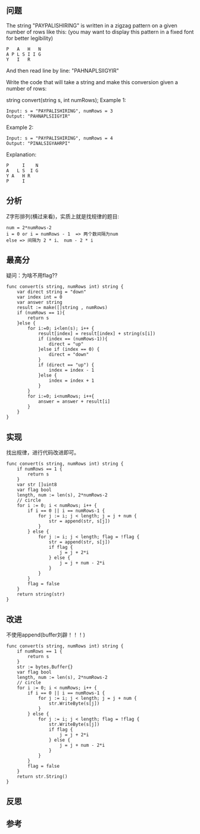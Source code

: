 ## 问题
The string "PAYPALISHIRING" is written in a zigzag pattern on a given number of rows like this: (you may want to display this pattern in a fixed font for better legibility)
```
P   A   H   N
A P L S I I G
Y   I   R
```
And then read line by line: "PAHNAPLSIIGYIR"

Write the code that will take a string and make this conversion given a number of rows:

string convert(string s, int numRows);
Example 1:
```
Input: s = "PAYPALISHIRING", numRows = 3
Output: "PAHNAPLSIIGYIR"
```

Example 2:
```
Input: s = "PAYPALISHIRING", numRows = 4
Output: "PINALSIGYAHRPI"
```

Explanation:
```
P     I    N
A   L S  I G
Y A   H R
P     I
```

## 分析
Z字形排列(横过来看)，实质上就是找规律的题目:
```
num = 2*numRows-2
i = 0 or i = numRows - 1  => 两个数间隔为num
else => 间隔为 2 * i、 num - 2 * i
```

## 最高分
疑问：为啥不用flag??
```golang
func convert(s string, numRows int) string {
    var direct string = "down"
    var index int = 0
    var answer string
    result := make([]string , numRows)
    if (numRows == 1){
        return s
    }else {
        for i:=0; i<len(s); i++ {
            result[index] = result[index] + string(s[i])
            if (index == (numRows-1)){
                direct = "up"
            }else if (index == 0) {
                direct = "down"
            }
            if (direct == "up") {
                index = index - 1
            }else {
                index = index + 1
            }
        }
        for i:=0; i<numRows; i++{
            answer = answer + result[i]
        }
    }
}
```


## 实现
找出规律，进行代码改进即可。

```golang
func convert(s string, numRows int) string {
    if numRows == 1 {
        return s
    }
    var str []uint8
    var flag bool
    length, num := len(s), 2*numRows-2
    // circle
    for i := 0; i < numRows; i++ {
        if i == 0 || i == numRows-1 {
            for j := i; j < length; j = j + num {
                str = append(str, s[j])
            }
        } else {
            for j := i; j < length; flag = !flag {
                str = append(str, s[j])
                if flag {
                    j = j + 2*i
                } else {
                    j = j + num - 2*i
                }
            }
        }
        flag = false
    }
    return string(str)
}
```

## 改进
不使用append(buffer刘辟！！！)
```golang
func convert(s string, numRows int) string {
    if numRows == 1 {
        return s
    }
    str := bytes.Buffer{}
    var flag bool
    length, num := len(s), 2*numRows-2
    // circle
    for i := 0; i < numRows; i++ {
        if i == 0 || i == numRows-1 {
            for j := i; j < length; j = j + num {
                str.WriteByte(s[j])
            }
        } else {
            for j := i; j < length; flag = !flag {
                str.WriteByte(s[j])
                if flag {
                    j = j + 2*i
                } else {
                    j = j + num - 2*i
                }
            }
        }
        flag = false
    }
    return str.String()
}
```

## 反思

## 参考